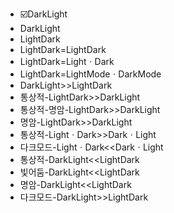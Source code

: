 - ☑️DarkLight
- DarkLight
- LightDark
- LightDark=LightDark
- LightDark=LightㆍDark
- LightDark=LightModeㆍDarkMode
- DarkLight>>LightDark
- 통상적-LightDark>>DarkLight
- 통상적-명암-LightDark>>DarkLight
- 명암-LightDark>>DarkLight
- 통상적-LightㆍDark>>DarkㆍLight
- 다크모드-LightㆍDark<<DarkㆍLight
- 통상적-DarkLight<<LightDark
- 빛어둠-DarkLight<<LightDark
- 명암-DarkLight<<LightDark
- 다크모드-DarkLight>>LightDark